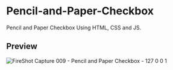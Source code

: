 # Pencil-and-Paper-Checkbox
Pencil and Paper Checkbox Using HTML, CSS and JS.

## Preview
![FireShot Capture 009 - Pencil and Paper Checkbox - 127 0 0 1](https://user-images.githubusercontent.com/59678435/198482191-d8f7a92d-f235-40f9-b120-3f2b3f12355c.png)
